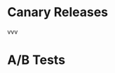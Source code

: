 #   Canary Releases<!-- .element: class="fragment shrink" data-fragment-index="1" -->

vvv

#   A/B Tests<!-- .element: class="fragment shrink" data-fragment-index="1" -->

